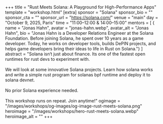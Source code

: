 +++
title = "Rust Meets Solana: A Playground for High-Performance Apps"
template = "workshop.html"
[extra]
  sponsor = "Solana"
  sponsor_bio = ""
  sponsor_cta = ""
  sponsor_url = "https://solana.com/"
  venue = "main"
  day = "October 9, 2025, Paris"
  time = "11:00–12:00 & 14:00–15:00"
  mentors = [
    { name = "Jonas Hahn", avatar = "jonas-hahn.webp", avatar_alt = "Jonas Hahn",  bio = "Jonas Hahn is a Developer Relations Engineer at the Solana Foundation. Before joining Solana, he spent over 10 years as a game developer. Today, he works on developer tools, builds DePIN projects, and helps game developers bring their ideas to life in Rust on Solana."}
  ]
  abstract = "Solana isn‘t just about finance. Its one of the fastest open runtimes for rust devs to experiment with.<br/><br/>We will look at some innovative Solana projects. Learn how solana works and write a simple rust program for solanas bpf runtime and deploy it to solana devnet.<br/><br/>No prior Solana experience needed.<br/><br/>This workshop runs on repeat. Join anytime!"
  ogimage = "/images/workshops/og-images/og-image-rust-meets-solana.png"
  heroimage = "/images/workshops/hero-rust-meets-solana.webp"
  heroimage_alt = ""
+++
